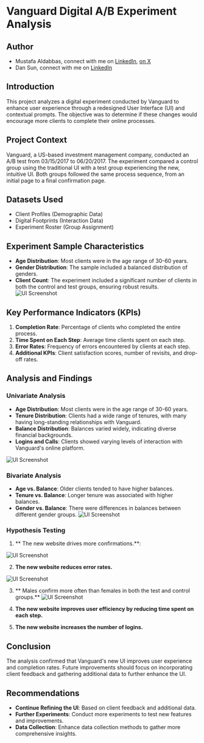 
# Vanguard Digital A/B Experiment Analysis

## Author 
* Mustafa Aldabbas, connect with me on [LinkedIn](https://www.linkedin.com/in/mustafa-aldabbas-85256b95/), [on X](https://x.com/Mustafa_dabbas)
* Dan Sun, connect with me on [LinkedIn](https://www.linkedin.com/in/dan-sun-9b3315186/)
  
## Introduction

This project analyzes a digital experiment conducted by Vanguard to enhance user experience through a redesigned User Interface (UI) and contextual prompts. The objective was to determine if these changes would encourage more clients to complete their online processes.

## Project Context

Vanguard, a US-based investment management company, conducted an A/B test from 03/15/2017 to 06/20/2017. The experiment compared a control group using the traditional UI with a test group experiencing the new, intuitive UI. Both groups followed the same process sequence, from an initial page to a final confirmation page.

## Datasets Used
* Client Profiles (Demographic Data)
* Digital Footprints (Interaction Data)
* Experiment Roster (Group Assignment)


## Experiment Sample Characteristics

- **Age Distribution**: Most clients were in the age range of 30-60 years.
- **Gender Distribution**: The sample included a balanced distribution of genders.
- **Client Count**: The experiment included a significant number of clients in both the control and test groups, ensuring robust results.
![UI Screenshot](https://github.com/MustafaAldabbas/Vanguard-Digital-Experiment-Analysis-/blob/main/Visuals%20/number%20clients%2C%20test%2Ccontro.png)


## Key Performance Indicators (KPIs)

1. **Completion Rate**: Percentage of clients who completed the entire process.
2. **Time Spent on Each Step**: Average time clients spent on each step.
3. **Error Rates**: Frequency of errors encountered by clients at each step.
4. **Additional KPIs**: Client satisfaction scores, number of revisits, and drop-off rates.

## Analysis and Findings

### Univariate Analysis
- **Age Distribution**: Most clients were in the age range of 30-60 years.
- **Tenure Distribution**: Clients had a wide range of tenures, with many having long-standing relationships with Vanguard.
- **Balance Distribution**: Balances varied widely, indicating diverse financial backgrounds.
- **Logins and Calls**: Clients showed varying levels of interaction with Vanguard's online platform.
  
![UI Screenshot](https://github.com/MustafaAldabbas/Vanguard-Digital-Experiment-Analysis-/blob/main/Visuals%20/Age%20distribution.png)


### Bivariate Analysis
- **Age vs. Balance**: Older clients tended to have higher balances.
- **Tenure vs. Balance**: Longer tenure was associated with higher balances.
- **Gender vs. Balance**: There were differences in balances between different gender groups.
![UI Screenshot](  https://github.com/MustafaAldabbas/Vanguard-Digital-Experiment-Analysis-/blob/main/Visuals%20/gender%20vs%20Balance.png)
  

### Hypothesis Testing
1. ** The new website drives more confirmations.**:

![UI Screenshot](https://github.com/MustafaAldabbas/Vanguard-Digital-Experiment-Analysis-/blob/main/Visuals%20/completion%20rate%20.png)

2. **The new website reduces error rates.**
   
![UI Screenshot](https://github.com/MustafaAldabbas/Vanguard-Digital-Experiment-Analysis-/blob/main/Visuals%20/error%20rate%20.png)

3. ** Males confirm more often than females in both the test and control groups.**
![UI Screenshot](https://github.com/MustafaAldabbas/Vanguard-Digital-Experiment-Analysis-/blob/main/Visuals%20/gender%2Ctest%2Ccontrol.png)

4. **The new website improves user efficiency by reducing time spent on each step.**

5. **The new website increases the number of logins.** 

## Conclusion

The analysis confirmed that Vanguard's new UI improves user experience and completion rates. Future improvements should focus on incorporating client feedback and gathering additional data to further enhance the UI.

## Recommendations

- **Continue Refining the UI**: Based on client feedback and additional data.
- **Further Experiments**: Conduct more experiments to test new features and improvements.
- **Data Collection**: Enhance data collection methods to gather more comprehensive insights.
